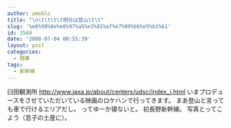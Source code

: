 ```yaml
---
author: ameblo
title: "\n\t\t\t\t明日は登山\t\t"
slug: '%e6%98%8e%e6%97%a5%e3%81%af%e7%99%bb%e5%b1%b1'
id: 3568
date: '2008-07-04 00:55:39'
layout: post
categories:
  - 随筆
tags:
  - 新幹線
---
```


臼田観測所 http://www.jaxa.jp/about/centers/udsc/index_j.html いまプロデュースをさせていただいている映画のロケハンで行ってきます。 まあ登山と言っても車で行けるエリアだし。 ってゆーか寝ないと。 初長野新幹線。 写真とってこよう（息子の土産に）。